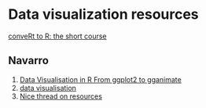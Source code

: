 # Data visualization resources 


[conveRt to R: the short course](http://chrishanretty.co.uk/conveRt/#160)

## Navarro
1. [Data Visualisation in R From ggplot2 to gganimate](https://djnavarro.github.io/satrdayjoburg/slides/#1)
2. [data visualisation](https://djnavarro.github.io/robust-tools/visualisation/#1)
3. [Nice thread on resources](https://twitter.com/djnavarro/status/1278489376461254658)
